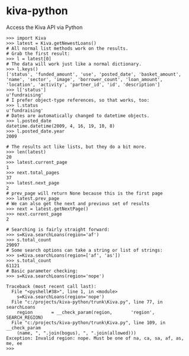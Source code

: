 kiva-python
===========

Access the Kiva API via Python

	>>> import Kiva
	>>> latest = Kiva.getNewestLoans()
	# All normal list methods work on the results.
	# Grab the first result:
	>>> l = latest[0]
	# The data will work just like a normal dictionary.
	>>> l.keys()
	['status', 'funded_amount', 'use', 'posted_date', 'basket_amount', 'name', 'sector', 'image', 'borrower_count', 'loan_amount', 'location', 'activity', 'partner_id', 'id', 'description']
	>>> l['status']
	u'fundraising'
	# I prefer object-type references, so that works, too:
	>>> l.status
	u'fundraising'
	# Dates are automatically changed to datetime objects.
	>>> l.posted_date
	datetime.datetime(2009, 4, 16, 19, 10, 8)
	>>> l.posted_date.year
	2009

	# The results act like lists, but they do a bit more.
	>>> len(latest)
	20
	>>> latest.current_page
	1
	>>> next.total_pages
	37
	>>> latest.next_page
	2
	# prev_page will return None because this is the first page
	>>> latest.prev_page
	# We can also get the next and previous set of results
	>>> next = latest.getNextPage()
	>>> next.current_page
	2

	# Searching is fairly straight forward:
	>>> s=Kiva.searchLoans(region='af')
	>>> s.total_count
	29097
	# Some search options can take a string or list of strings:
	>>> s=Kiva.searchLoans(region=['af', 'as'])
	>>> s.total_count
	61121
	# Basic parameter checking:
	>>> s=Kiva.searchLoans(region='nope')

	Traceback (most recent call last):
	  File "<pyshell#38>", line 1, in <module>
	    s=Kiva.searchLoans(region='nope')
	  File "c:/projects/kiva-python/trunk\Kiva.py", line 77, in searchLoans
	    region       = __check_param(region,       'region', SEARCH_REGION)
	  File "c:/projects/kiva-python/trunk\Kiva.py", line 109, in __check_param
	    (name, ", ".join(bogus), ", ".join(allowed)))
	Exception: Invalid region: nope. Must be one of na, ca, sa, af, as, me, ee
	>>> 